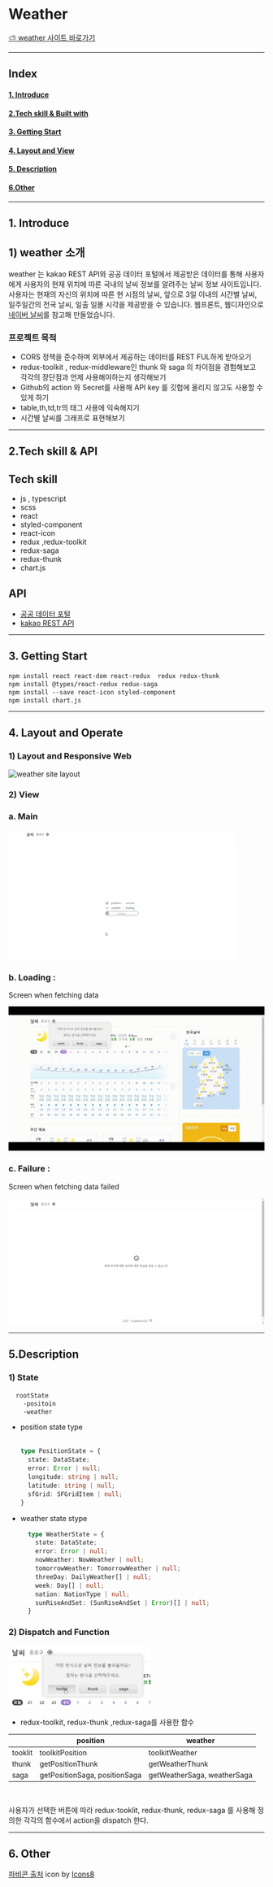 # Weather 

[⛅ weather 사이트 바로가기](https://badahertz52.github.io/weather_react/)

-------------------------
## Index
####  <a href="#introduce">1. Introduce</a>
####  <a href="#skill">2.Tech skill & Built with</a>
####  <a href="#start">3. Getting Start</a>
####  <a href="#view">4. Layout and View </a>
####  <a href="#description">5. Description</a>
####  <a href="#other">6.Other</a>

----------------------------

##  <div id="introduce">1. Introduce</div>
## 1) weather 소개 
  weather 는 kakao REST API와 공공 데이터 포털에서 제공받은 데이터를 통해 사용자에게 사용자의 현재 위치에 따른 국내의 날씨 정보를 알려주는 날씨 정보 사이트입니다. 
  사용자는 현재의 자신의 위치에 따른 현 시점의 날씨, 앞으로 3일 이내의 시간별 날씨, 일주일간의 전국 날씨, 일출 일몰 시각을 제공받을 수 있습니다. 
  웹프론트, 웹디자인으로 [네이버 날씨](https://weather.naver.com)를 참고해 만들었습니다.

###  프로젝트 목적
* CORS 정책을 준수하며 외부에서 제공하는 데이터를 REST FUL하게 받아오기
* redux-toolkit , redux-middleware인 thunk 와 saga 의 차이점을 경험해보고 각각의 장단점과 언제 사용해야하는지 생각해보기 
* Github의 action 와 Secret를 사용해 API key 를 깃헙에 올리지 않고도 사용할 수 있게 하기 
* table,th,td,tr의 태그  사용에 익숙해지기
* 시간별 날씨를 그래프로 표현해보기 

-----------------
##  <div id="skill">2.Tech skill & API</div>

## Tech skill

* js , typescript
* scss
* react
* styled-component
* react-icon
* redux ,redux-toolkit
* redux-saga
* redux-thunk
* chart.js

## API
* [공공 데이터 포털](https://www.data.go.kr/index.do)
* [kakao REST API](https://developers.kakao.com/docs/latest/ko/local/dev-guide)
  
--------------
##  <div id="start">3. Getting Start</div>
```
npm install react react-dom react-redux  redux redux-thunk
npm install @types/react-redux redux-saga 
npm install --save react-icon styled-component 
npm install chart.js
```
--------------
##  <div id="view">4. Layout and Operate </div>

### 1) Layout and Responsive Web
<img 
  src="./readmeImg/layout.gif"
  widht="300px"
  height="auto"
  alt="weather site layout"
/>

### 2) View 

### a. Main

<img 
  src="./readmeImg/weather.gif"
  widht="300px"
  height="auto"
  alt="show how weather site work"
/>

### b. Loading : 
Screen when fetching data

<img 
  src="./readmeImg/loading.gif"
  widht="300px"
  height="auto"
  alt="loading"
/>

### c. Failure : 
Screen when fetching data failed

<img 
  src="./readmeImg/failure.jpg"
  widht="300px"
  height="auto"
  alt="show how weather site work"
/>

-------------
##  <div id="description">5.Description </div>

### 1) State
```
  rootState
    -positoin
    -weather
```
* position  state type
  ``` typescript

  type PositionState = {
    state: DataState;
    error: Error | null;
    longitude: string | null;
    latitude: string | null;
    sfGrid: SFGridItem | null;
  }
  ```
* weather state stype
  
  ```typescript
    type WeatherState = {
      state: DataState;
      error: Error | null;
      nowWeather: NowWeather | null;
      tomorrowWeather: TomorrowWeather | null;
      threeDay: DailyWeather[] | null;
      week: Day[] | null;
      nation: NationType | null;
      sunRiseAndSet: (SunRiseAndSet | Error)[] | null;
    } 
  ```
### 2) Dispatch and Function

<img 
  src="./readmeImg/fn.jpg"
  width="280px"
  alt="buttons that dispatch position action and weather action"
/>

* redux-toolkit, redux-thunk ,redux-saga를 사용한 함수 
  
||position|weather|
|---|---|--------|
|tooklit|toolkitPosition|toolkitWeather|
|thunk|getPositionThunk|getWeatherThunk|
|saga|getPositionSaga, positionSaga|getWeatherSaga, weatherSaga|

<br/>

사용자가 선택한 버튼에 따라 redux-tooklit, redux-thunk, redux-saga 를 사용해 정의한 각각의 함수에서 action을 dispatch 한다. 

-----------------
##  <div id="other">6. Other</div>


<a target="_blank" href="https://icons8.com/icon/QLN0wP83VFpj/sunny">파비콘 출처</a> 
icon by <a target="_blank" href="https://icons8.com">Icons8</a>

